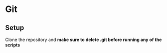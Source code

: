 # Git

## Setup

Clone the repository and **make sure to delete .git before running any of the scripts**
